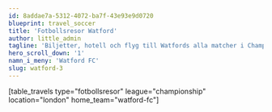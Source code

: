 ```yaml
---
id: 8addae7a-5312-4072-ba7f-43e93e9d0720
blueprint: travel_soccer
title: 'Fotbollsresor Watford'
author: little_admin
tagline: 'Biljetter, hotell och flyg till Watfords alla matcher i Championship'
hero_scroll_down: '1'
namn_i_meny: 'Watford FC'
slug: watford-3
---
```

<p>[table_travels type="fotbollsresor" league="championship" location="london" home_team="watford-fc"]</p>
